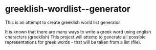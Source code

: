 # greeklish-wordlist--generator
This is an attempt to create greeklish world list generator

It is known that there are many ways to write a greek word using english characters (greeklish)
This project will attemp to generate all possible representations for greek words - that will be taken from a list (file). 
